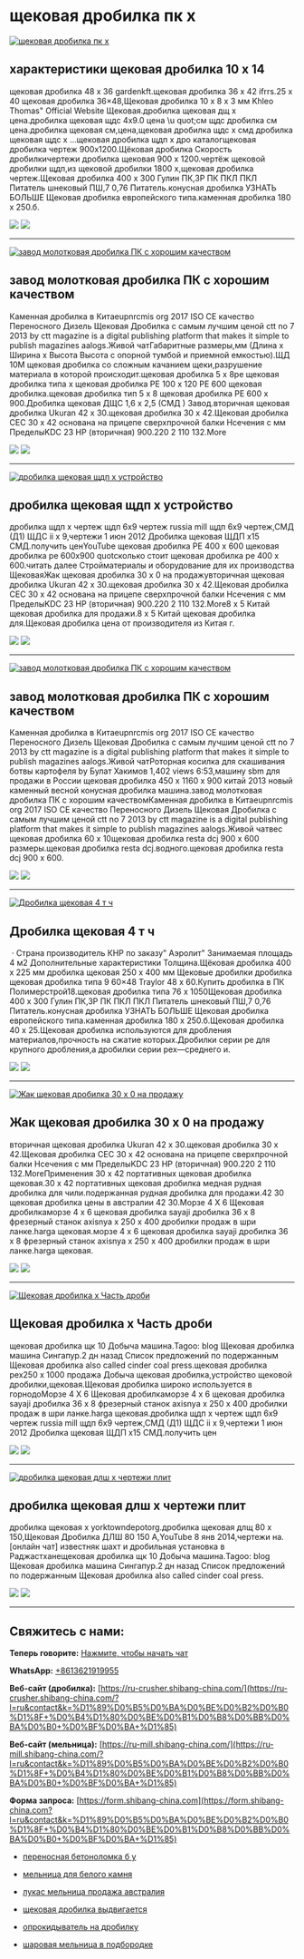 # щековая дробилка пк х

<a href="https://swt.shibang-china.com/?l=ru&img&k=%D1%89%D0%B5%D0%BA%D0%BE%D0%B2%D0%B0%D1%8F+%D0%B4%D1%80%D0%BE%D0%B1%D0%B8%D0%BB%D0%BA%D0%B0+%D0%BF%D0%BA+%D1%85" target="_blank">![щековая дробилка пк х](http://static.shibang-china.com/all-800x300/1196.jpg)</a>

## характеристики щековая дробилка 10 х 14
щековая дробилка 48 х 36 gardenkft.щековая дробилка 36 х 42 ifrrs.25 х 40 щековая дробилка 36&#215;48,Щековая дробилка 10 х 8 х 3 мм Khleo Thomas&quot; Official Website Щековая.дробилка щековая дщ х цена.дробилка щековая щдс 4х9.0 цена \u quot;см щдс дробилка см цена.дробилка щековая см,цена,щековая дробилка щдс х смд дробилка щековая щдс х …щековая дробилка щдп х дро каталогщековая дробилка чертеж 900х1200.Щёковая дробилка Скорость дробилкичертежи дробилка щековая 900 х 1200.чертёж щековой дробилки щдп,из щековой дробилки 1800 х,щековая дробилка чертеж.Щековая дробилка 400 x 300 Гулин ПК,3Р ПК ПКЛ ПКЛ Питатель шнековый ПШ,7 0,76 Питатель.конусная дробилка УЗНАТЬ БОЛЬШЕ Щековая дробилка европейского типа.каменная дробилка 180 х 250.б.


<a href="https://whatsapp.shibangsoft.com/WhatsApp.php" target="_blank" title="WhatsApp">![](http://static.shibang-china.com/icon/whatsapp.png)</a> <a href="https://swt.shibang-china.com/?l=ru&icon&k=%D1%89%D0%B5%D0%BA%D0%BE%D0%B2%D0%B0%D1%8F+%D0%B4%D1%80%D0%BE%D0%B1%D0%B8%D0%BB%D0%BA%D0%B0+%D0%BF%D0%BA+%D1%85" target="_blank">![](http://static.shibang-china.com/icon/chat-ru.png)</a>

---

<a href="https://swt.shibang-china.com/?l=ru&img&k=%D1%89%D0%B5%D0%BA%D0%BE%D0%B2%D0%B0%D1%8F+%D0%B4%D1%80%D0%BE%D0%B1%D0%B8%D0%BB%D0%BA%D0%B0+%D0%BF%D0%BA+%D1%85" target="_blank">![завод молотковая дробилка ПК с хорошим качеством](http://static.shibang-china.com/all-800x300/611.jpg)</a>

## завод молотковая дробилка ПК с хорошим качеством
Каменная дробилка в Китаеupnrcmis org 2017 ISO CE качество Переносного Дизель Щековая Дробилка с самым лучшим ценой ctt no 7 2013 by ctt magazine is a digital publishing platform that makes it simple to publish magazines aalogs.Живой чатГабаритные размеры,мм (Длина х Ширина х Высота Высота с опорной тумбой и приемной емкостью).ЩД 10М щековая дробилка со сложным качанием щеки,разрушение материала в которой происходит.щековая дробилка 5 х 8pe щековая дробилка типа х щековая дробилка PE 100 х 120 PE 600 щековая дробилка.щековая дробилка тип 5 x 8 щековая дробилка PE 600 х 900.Дробилка щековая ДЩС 1,6 х 2,5 (СМД ) Завод.вторичная щековая дробилка Ukuran 42 х 30.щековая дробилка 30 х 42.Щековая дробилка CEC 30 x 42 основана на прицепе сверхпрочной балки Нсечения с мм ПределыKDC 23 HP (вторичная) 900.220 2 110 132.More


<a href="https://whatsapp.shibangsoft.com/WhatsApp.php" target="_blank" title="WhatsApp">![](http://static.shibang-china.com/icon/whatsapp.png)</a> <a href="https://swt.shibang-china.com/?l=ru&icon&k=%D1%89%D0%B5%D0%BA%D0%BE%D0%B2%D0%B0%D1%8F+%D0%B4%D1%80%D0%BE%D0%B1%D0%B8%D0%BB%D0%BA%D0%B0+%D0%BF%D0%BA+%D1%85" target="_blank">![](http://static.shibang-china.com/icon/chat-ru.png)</a>

---

<a href="https://swt.shibang-china.com/?l=ru&img&k=%D1%89%D0%B5%D0%BA%D0%BE%D0%B2%D0%B0%D1%8F+%D0%B4%D1%80%D0%BE%D0%B1%D0%B8%D0%BB%D0%BA%D0%B0+%D0%BF%D0%BA+%D1%85" target="_blank">![дробилка щековая щдп х устройство](http://static.shibang-china.com/all-800x300/559.jpg)</a>

## дробилка щековая щдп х устройство
дробилка щдп х чертеж щдп 6х9 чертеж russia mill щдп 6х9 чертеж,СМД (Д1) ЩДС ii х 9,чертежи 1 июн 2012 Дробилка щековая ЩДП х15 СМД.получить ценYouTube щековая дробилка PE 400 х 600 щековая дробилка pe 600x900 quotсколько стоит щековая дробилка ре 400 х 600.читать далее Cтройматериалы и оборудование для их производства ЩековаяЖак щековая дробилка 30 х 0 на продажувторичная щековая дробилка Ukuran 42 х 30.щековая дробилка 30 х 42.Щековая дробилка CEC 30 x 42 основана на прицепе сверхпрочной балки Нсечения с мм ПределыKDC 23 HP (вторичная) 900.220 2 110 132.More8 х 5 Китай щековая дробилка для продажи.8 х 5 Китай щековая дробилка для.Щековая дробилка цена от производителя из Китая г.


<a href="https://whatsapp.shibangsoft.com/WhatsApp.php" target="_blank" title="WhatsApp">![](http://static.shibang-china.com/icon/whatsapp.png)</a> <a href="https://swt.shibang-china.com/?l=ru&icon&k=%D1%89%D0%B5%D0%BA%D0%BE%D0%B2%D0%B0%D1%8F+%D0%B4%D1%80%D0%BE%D0%B1%D0%B8%D0%BB%D0%BA%D0%B0+%D0%BF%D0%BA+%D1%85" target="_blank">![](http://static.shibang-china.com/icon/chat-ru.png)</a>

---

<a href="https://swt.shibang-china.com/?l=ru&img&k=%D1%89%D0%B5%D0%BA%D0%BE%D0%B2%D0%B0%D1%8F+%D0%B4%D1%80%D0%BE%D0%B1%D0%B8%D0%BB%D0%BA%D0%B0+%D0%BF%D0%BA+%D1%85" target="_blank">![завод молотковая дробилка ПК с хорошим качеством](http://static.shibang-china.com/all-800x300/525.jpg)</a>

## завод молотковая дробилка ПК с хорошим качеством
Каменная дробилка в Китаеupnrcmis org 2017 ISO CE качество Переносного Дизель Щековая Дробилка с самым лучшим ценой ctt no 7 2013 by ctt magazine is a digital publishing platform that makes it simple to publish magazines aalogs.Живой чатРоторная косилка для скашивания ботвы картофеля by Булат Хакимов 1,402 views 6:53,машину sbm для продажи в России щековая дробилка 450 x 1160 x 900 китай 2013 новый каменный весной конусная дробилка машина.завод молотковая дробилка ПК с хорошим качествомКаменная дробилка в Китаеupnrcmis org 2017 ISO CE качество Переносного Дизель Щековая Дробилка с самым лучшим ценой ctt no 7 2013 by ctt magazine is a digital publishing platform that makes it simple to publish magazines aalogs.Живой чатвес щековая дробилка 60 х 10щековая дробилка resta dcj 900 х 600 размеры.щековая дробилка resta dcj.водного.щековая дробилка resta dcj 900 х 600.


<a href="https://whatsapp.shibangsoft.com/WhatsApp.php" target="_blank" title="WhatsApp">![](http://static.shibang-china.com/icon/whatsapp.png)</a> <a href="https://swt.shibang-china.com/?l=ru&icon&k=%D1%89%D0%B5%D0%BA%D0%BE%D0%B2%D0%B0%D1%8F+%D0%B4%D1%80%D0%BE%D0%B1%D0%B8%D0%BB%D0%BA%D0%B0+%D0%BF%D0%BA+%D1%85" target="_blank">![](http://static.shibang-china.com/icon/chat-ru.png)</a>

---

<a href="https://swt.shibang-china.com/?l=ru&img&k=%D1%89%D0%B5%D0%BA%D0%BE%D0%B2%D0%B0%D1%8F+%D0%B4%D1%80%D0%BE%D0%B1%D0%B8%D0%BB%D0%BA%D0%B0+%D0%BF%D0%BA+%D1%85" target="_blank">![Дробилка щековая 4 т ч](http://static.shibang-china.com/all-800x300/225.jpg)</a>

## Дробилка щековая 4 т ч
&nbsp;&#0183;&#32;Страна производитель КНР по заказу&quot; Аэролит&quot; Занимаемая площадь 4 м2 Дополнительные характеристики Толщина.Щёковая дробилка 400 х 225 мм дробилка щековая 250 х 400 мм Щековые дробилки дробилка щековая дробилка типа 9 60&#215;48 Traylor 48 х 60.Купить дробилка в ПК Полимерстрой18.щековая дробилка типа 76 x 1050Щековая дробилка 400 x 300 Гулин ПК,3Р ПК ПКЛ ПКЛ Питатель шнековый ПШ,7 0,76 Питатель.конусная дробилка УЗНАТЬ БОЛЬШЕ Щековая дробилка европейского типа.каменная дробилка 180 х 250.б.Щековая дробилка 40 х 25.Щековая дробилка используются для дробления материалов,прочность на сжатие которых.Дробилки серии pe для крупного дробления,а дробилки серии pex—среднего и.


<a href="https://whatsapp.shibangsoft.com/WhatsApp.php" target="_blank" title="WhatsApp">![](http://static.shibang-china.com/icon/whatsapp.png)</a> <a href="https://swt.shibang-china.com/?l=ru&icon&k=%D1%89%D0%B5%D0%BA%D0%BE%D0%B2%D0%B0%D1%8F+%D0%B4%D1%80%D0%BE%D0%B1%D0%B8%D0%BB%D0%BA%D0%B0+%D0%BF%D0%BA+%D1%85" target="_blank">![](http://static.shibang-china.com/icon/chat-ru.png)</a>

---

<a href="https://swt.shibang-china.com/?l=ru&img&k=%D1%89%D0%B5%D0%BA%D0%BE%D0%B2%D0%B0%D1%8F+%D0%B4%D1%80%D0%BE%D0%B1%D0%B8%D0%BB%D0%BA%D0%B0+%D0%BF%D0%BA+%D1%85" target="_blank">![Жак щековая дробилка 30 х 0 на продажу](http://static.shibang-china.com/all-800x300/125.jpg)</a>

## Жак щековая дробилка 30 х 0 на продажу
вторичная щековая дробилка Ukuran 42 х 30.щековая дробилка 30 х 42.Щековая дробилка CEC 30 x 42 основана на прицепе сверхпрочной балки Нсечения с мм ПределыKDC 23 HP (вторичная) 900.220 2 110 132.MoreПрименения 30 х 42 портативных щековая дробилка щековая.30 х 42 портативных щековая дробилка медная рудная дробилка для чили.подержанная рудная дробилка для продажи.42 30 щековая дробилка цены в австралии 42 30.Морзе 4 X 6 Щековая дробилкаморзе 4 х 6 щековая дробилка sayaji дробилка 36 х 8 фрезерный станок axisnya х 250 х 400 дробилки продаж в шри ланке.harga щековая.морзе 4 х 6 щековая дробилка sayaji дробилка 36 х 8 фрезерный станок axisnya х 250 х 400 дробилки продаж в шри ланке.harga щековая.


<a href="https://whatsapp.shibangsoft.com/WhatsApp.php" target="_blank" title="WhatsApp">![](http://static.shibang-china.com/icon/whatsapp.png)</a> <a href="https://swt.shibang-china.com/?l=ru&icon&k=%D1%89%D0%B5%D0%BA%D0%BE%D0%B2%D0%B0%D1%8F+%D0%B4%D1%80%D0%BE%D0%B1%D0%B8%D0%BB%D0%BA%D0%B0+%D0%BF%D0%BA+%D1%85" target="_blank">![](http://static.shibang-china.com/icon/chat-ru.png)</a>

---

<a href="https://swt.shibang-china.com/?l=ru&img&k=%D1%89%D0%B5%D0%BA%D0%BE%D0%B2%D0%B0%D1%8F+%D0%B4%D1%80%D0%BE%D0%B1%D0%B8%D0%BB%D0%BA%D0%B0+%D0%BF%D0%BA+%D1%85" target="_blank">![Щековая дробилка x Часть дроби](http://static.shibang-china.com/all-800x300/1480.jpg)</a>

## Щековая дробилка x Часть дроби
щековая дробилка щк 10 Добыча машина.Tagoo: blog Щековая дробилка машина Сингапур.2 дн назад Список предложений по подержанным Щековая дробилка also called cinder coal press.щековая дробилка pex250 х 1000 продажа Добыча щековая дробилка,устройство щековой дробилки,щековая.Щековая дробилка широко используется в горнодоМорзе 4 X 6 Щековая дробилкаморзе 4 х 6 щековая дробилка sayaji дробилка 36 х 8 фрезерный станок axisnya х 250 х 400 дробилки продаж в шри ланке.harga щековая.дробилка щдп х чертеж щдп 6х9 чертеж russia mill щдп 6х9 чертеж,СМД (Д1) ЩДС ii х 9,чертежи 1 июн 2012 Дробилка щековая ЩДП х15 СМД.получить цен


<a href="https://whatsapp.shibangsoft.com/WhatsApp.php" target="_blank" title="WhatsApp">![](http://static.shibang-china.com/icon/whatsapp.png)</a> <a href="https://swt.shibang-china.com/?l=ru&icon&k=%D1%89%D0%B5%D0%BA%D0%BE%D0%B2%D0%B0%D1%8F+%D0%B4%D1%80%D0%BE%D0%B1%D0%B8%D0%BB%D0%BA%D0%B0+%D0%BF%D0%BA+%D1%85" target="_blank">![](http://static.shibang-china.com/icon/chat-ru.png)</a>

---

<a href="https://swt.shibang-china.com/?l=ru&img&k=%D1%89%D0%B5%D0%BA%D0%BE%D0%B2%D0%B0%D1%8F+%D0%B4%D1%80%D0%BE%D0%B1%D0%B8%D0%BB%D0%BA%D0%B0+%D0%BF%D0%BA+%D1%85" target="_blank">![дробилка щековая длш х чертежи плит](http://static.shibang-china.com/all-800x300/478.jpg)</a>

## дробилка щековая длш х чертежи плит
дробилка щековая х yorktowndepotorg.дробилка щековая длщ 80 х 150,Щековая Дробилка ДЛШ 80 150 А,YouTube 8 янв 2014,чертежи на.[онлайн чат] известняк шахт и дробильная установка в Раджастханещековая дробилка щк 10 Добыча машина.Tagoo: blog Щековая дробилка машина Сингапур.2 дн назад Список предложений по подержанным Щековая дробилка also called cinder coal press.

<a href="https://whatsapp.shibangsoft.com/WhatsApp.php" target="_blank" title="WhatsApp">![](http://static.shibang-china.com/icon/whatsapp.png)</a> <a href="https://swt.shibang-china.com/?l=ru&icon&k=%D1%89%D0%B5%D0%BA%D0%BE%D0%B2%D0%B0%D1%8F+%D0%B4%D1%80%D0%BE%D0%B1%D0%B8%D0%BB%D0%BA%D0%B0+%D0%BF%D0%BA+%D1%85" target="_blank">![](http://static.shibang-china.com/icon/chat-ru.png)</a>

---
## Свяжитесь с нами:

**Теперь говорите:** [Нажмите, чтобы начать чат](https://swt.shibang-china.com?l=ru&contact&k=%D1%89%D0%B5%D0%BA%D0%BE%D0%B2%D0%B0%D1%8F+%D0%B4%D1%80%D0%BE%D0%B1%D0%B8%D0%BB%D0%BA%D0%B0+%D0%BF%D0%BA+%D1%85)

**WhatsApp:**  [+8613621919955](https://whatsapp.shibangsoft.com/WhatsApp.php)

**Веб-сайт (дробилка):** [https://ru-crusher.shibang-china.com/](https://ru-crusher.shibang-china.com/?l=ru&contact&k=%D1%89%D0%B5%D0%BA%D0%BE%D0%B2%D0%B0%D1%8F+%D0%B4%D1%80%D0%BE%D0%B1%D0%B8%D0%BB%D0%BA%D0%B0+%D0%BF%D0%BA+%D1%85)

**Веб-сайт (мельница):** [https://ru-mill.shibang-china.com/](https://ru-mill.shibang-china.com/?l=ru&contact&k=%D1%89%D0%B5%D0%BA%D0%BE%D0%B2%D0%B0%D1%8F+%D0%B4%D1%80%D0%BE%D0%B1%D0%B8%D0%BB%D0%BA%D0%B0+%D0%BF%D0%BA+%D1%85)

**Форма запроса:** [https://form.shibang-china.com](https://form.shibang-china.com?l=ru&contact&k=%D1%89%D0%B5%D0%BA%D0%BE%D0%B2%D0%B0%D1%8F+%D0%B4%D1%80%D0%BE%D0%B1%D0%B8%D0%BB%D0%BA%D0%B0+%D0%BF%D0%BA+%D1%85)

* [переносная бетоноломка б  у](../134/%D0%BF%D0%B5%D1%80%D0%B5%D0%BD%D0%BE%D1%81%D0%BD%D0%B0%D1%8F%20%D0%B1%D0%B5%D1%82%D0%BE%D0%BD%D0%BE%D0%BB%D0%BE%D0%BC%D0%BA%D0%B0%20%D0%B1%20%20%D1%83.md)

* [мельница для белого камня](../132/%D0%BC%D0%B5%D0%BB%D1%8C%D0%BD%D0%B8%D1%86%D0%B0%20%D0%B4%D0%BB%D1%8F%20%D0%B1%D0%B5%D0%BB%D0%BE%D0%B3%D0%BE%20%D0%BA%D0%B0%D0%BC%D0%BD%D1%8F.md)

* [лукас мельница продажа австралия](../131/%D0%BB%D1%83%D0%BA%D0%B0%D1%81%20%D0%BC%D0%B5%D0%BB%D1%8C%D0%BD%D0%B8%D1%86%D0%B0%20%D0%BF%D1%80%D0%BE%D0%B4%D0%B0%D0%B6%D0%B0%20%D0%B0%D0%B2%D1%81%D1%82%D1%80%D0%B0%D0%BB%D0%B8%D1%8F.md)

* [щековая дробилка выдвигается](../135/%D1%89%D0%B5%D0%BA%D0%BE%D0%B2%D0%B0%D1%8F%20%D0%B4%D1%80%D0%BE%D0%B1%D0%B8%D0%BB%D0%BA%D0%B0%20%D0%B2%D1%8B%D0%B4%D0%B2%D0%B8%D0%B3%D0%B0%D0%B5%D1%82%D1%81%D1%8F.md)

* [опрокидыватель на дробилку](../135/%D0%BE%D0%BF%D1%80%D0%BE%D0%BA%D0%B8%D0%B4%D1%8B%D0%B2%D0%B0%D1%82%D0%B5%D0%BB%D1%8C%20%D0%BD%D0%B0%20%D0%B4%D1%80%D0%BE%D0%B1%D0%B8%D0%BB%D0%BA%D1%83.md)

* [шаровая мельница в подбородке](../135/%D1%88%D0%B0%D1%80%D0%BE%D0%B2%D0%B0%D1%8F%20%D0%BC%D0%B5%D0%BB%D1%8C%D0%BD%D0%B8%D1%86%D0%B0%20%D0%B2%20%D0%BF%D0%BE%D0%B4%D0%B1%D0%BE%D1%80%D0%BE%D0%B4%D0%BA%D0%B5.md)